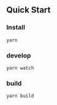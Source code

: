## Quick Start

### Install
```
yarn
```

### develop

```
yarn watch
```

### build
```
yarn build
```
